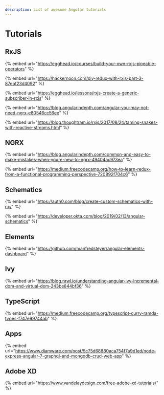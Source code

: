 ```yaml
---
description: List of awesome Angular tutorials
---
```


# Tutorials

## RxJS

{% embed url="https://egghead.io/courses/build-your-own-rxjs-pipeable-operators" %}

{% embed url="https://hackernoon.com/diy-redux-with-rxjs-part-3-87eaf23d4092" %}

{% embed url="https://egghead.io/lessons/rxjs-create-a-generic-subscriber-in-rxjs" %}

{% embed url="https://blog.angularindepth.com/angular-you-may-not-need-ngrx-e80546cc56ee" %}

{% embed url="https://blog.thoughtram.io/rxjs/2017/08/24/taming-snakes-with-reactive-streams.html" %}

## NGRX

{% embed url="https://blog.angularindepth.com/common-and-easy-to-make-mistakes-when-youre-new-to-ngrx-49404ac973ea" %}

{% embed url="https://medium.freecodecamp.org/how-to-learn-redux-from-a-functional-programming-perspective-720892f704c6" %}



## Schematics

{% embed url="https://auth0.com/blog/create-custom-schematics-with-nx/" %}

{% embed url="https://developer.okta.com/blog/2019/02/13/angular-schematics" %}



## Elements

{% embed url="https://github.com/manfredsteyer/angular-elements-dashboard" %}

## Ivy

{% embed url="https://blog.nrwl.io/understanding-angular-ivy-incremental-dom-and-virtual-dom-243be844bf36" %}

## TypeScript

{% embed url="https://medium.freecodecamp.org/typescript-curry-ramda-types-f747e99744ab" %}



## Apps

{% embed url="https://www.djamware.com/post/5c75d68880aca754f7a9d1ed/node-express-angular-7-graphql-and-mongodb-crud-web-app" %}

## Adobe XD

{% embed url="https://www.vandelaydesign.com/free-adobe-xd-tutorials/" %}





